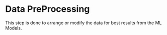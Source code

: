 # Data PreProcessing

This step is done to arrange or modify the data for best results from the ML Models. 

